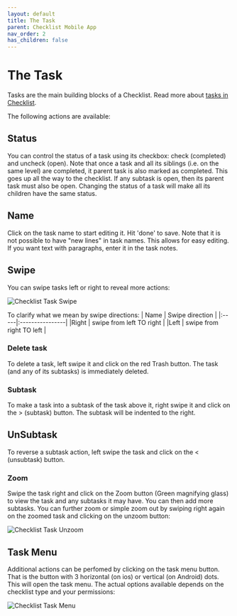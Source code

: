 ```yaml
---
layout: default
title: The Task
parent: Checklist Mobile App
nav_order: 2
has_children: false
---
```


# The Task

Tasks are the main building blocks of a Checklist. Read more about [tasks in Checklist](/checklists/task-types/).


The following actions are available:

## Status
You can control the status of a task using its checkbox: check (completed) and uncheck (open). Note that once a task and all its siblings (i.e. on the same level) are completed, it parent task is also marked as completed. This goes up all the way to the checklist. If any subtask is open, then its parent task must also be open. Changing the status of a task will make all its children have the same status.

## Name
Click on the task name to start editing it. Hit 'done' to save. Note that it is not possible to have "new lines" in task names. This allows for easy editing. If you want text with paragraphs, enter it in the task notes.

## Swipe

You can swipe tasks left or right to reveal more actions:

![Checklist Task Swipe](/assets/images/mobile/checklist-task-swipe.png)

To clarify what we mean by swipe directions:
| Name | Swipe direction | 
|:-----|:----------------|
|Right | swipe from left TO right |
|Left  | swipe from right TO left |

### Delete task
To delete a task, left swipe it and click on the red Trash button. The task (and any of its subtasks) is immediately deleted.

### Subtask
To make a task into a subtask of the task above it, right swipe it and click on the > (subtask) button. The subtask will be indented to the right.

## UnSubtask
To reverse a subtask action, left swipe the task and click on the < (unsubtask) button.

### Zoom
Swipe the task right and click on the Zoom button (Green magnifying glass) to view the task and any subtasks it may have. You can then add more subtasks. You can further zoom or simple zoom out by swiping right again on the zoomed task and clicking on the unzoom button:

![Checklist Task Unzoom](/assets/images/mobile/checklist-zoom-subtask.png)

## Task Menu
Additional actions can be perfomed by clicking on the task menu button. That is the button with 3 horizontal (on ios) or vertical (on Android) dots. This will open the task menu. The actual options available depends on the checklist type and your permissions:

![Checklist Task Menu](/assets/images/mobile/task-menu.png)

### 






